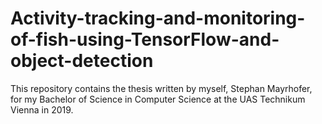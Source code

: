 # Activity-tracking-and-monitoring-of-fish-using-TensorFlow-and-object-detection

This repository contains the thesis written by myself, Stephan Mayrhofer, for my Bachelor of Science in Computer Science at the UAS Technikum Vienna in 2019.
